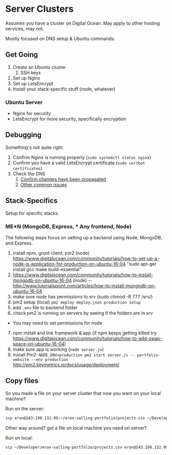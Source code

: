 # Server Clusters

Assumes you have a cluster on Digital Ocean. May apply to other hosting services, may not. 

Mostly focused on DNS setup & Ubuntu commands.

## Get Going

1. Create an Ubuntu cluster
   1. SSH keys
2. Set up Nginx
3. Set up LetsEncrypt
4. Install your stack-specific stuff (node, whatever)

### Ubuntu Server
- Nginx for security
- LetsEncrypt for more security, specifically encryption

## Debugging

Something's not quite right.

1. Confirm Nginx is running properly (`sudo systemctl status nginx`)
2. Confirm you have a valid LetsEncrypt certificate (`sudo certbot certificates`)
3. Check the DNS
   1. [Confirm changes have been propagated](https://www.whatsmydns.net/)
   2. [Other common issues](https://www.digitalocean.com/community/tutorials/how-to-fix-common-letsencrypt-errors)

## Stack-Specifics

Setup for specific stacks. 

### ME*N (MongoDB, Express, * Any frontend, Node)

The following steps focus on setting up a backend using Node, MongoDB, and Express.

1. install npm, grunt client, pm2 (node) https://www.digitalocean.com/community/tutorials/how-to-set-up-a-node-js-application-for-production-on-ubuntu-16-04
"sudo apt-get install gcc make build-essential"
2. https://www.digitalocean.com/community/tutorials/how-to-install-mongodb-on-ubuntu-16-04 (node) -- http://www.tutorialspoint.com/articles/how-to-install-mongodb-on-ubuntu-16-04
3. make sure node has permissions to srv (sudo chmod -R 777 /srv/)
4. pm2 setup (local) `pm2 deploy deploy.json production setup`
5. add `.env` file to backend folder
6. check pm2 is running on servers by seeing if the folders are in srv 
  - You may need to set permissions for node
7. npm install and link framework & app (if npm keeps getting killed try https://www.digitalocean.com/community/tutorials/how-to-add-swap-space-on-ubuntu-16-04)
8. make sure app is working (`node server.js`)
9.  Install Pm2: `NODE_ENV=production pm2 start server.js -- portfolio-website --env production` http://pm2.keymetrics.io/docs/usage/deployment/

## Copy files 

So you made a file on your server cluster that now you want on your local machine? 

Run on the server: 
```sh
scp eron@143.198.132.99:~/eron-salling-portfolio/projects.csv ~/Developer/eron-salling-portfolio/projects.csv
```

Other way around? got a file on local machine you need on server? 

Run on local:
```sh
scp ~/Developer/eron-salling-portfolio/projects.csv eron@143.198.132.99:~/eron-salling-portfolio/projects.csv
```